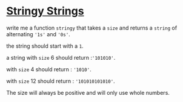 # [Stringy Strings](https://www.codewars.com/kata/563b74ddd19a3ad462000054/swift)

write me a function <code>stringy</code> that takes a <code>size</code> and returns a <code>string</code> of alternating <code>'1s'</code> and <code>'0s'</code>.

the string should start with a <code>1</code>.

a string with <code>size</code> 6 should return :<code>'101010'</code>.

with <code>size</code> 4 should return : <code>'1010'</code>.

with <code>size</code> 12 should return : <code>'101010101010'</code>.

The size will always be positive and will only use whole numbers.
